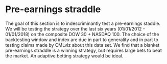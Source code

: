 # Pre-earnings straddle
The goal of this section is to indescriminantly test a pre-earnings staddle. We will be testing the strategy over the last six years (01/01/2012 - 01/01/2018) on the composite DOW 30 + NASDAQ 100. The choice of the backtesting window and index are due in part to generality and in part to testing claims made by CMLviz about this data set. We find that a blanket pre-earnings straddle is a winning strategy, but requires large bets to beat the market. An adaptive betting strategy would be ideal.